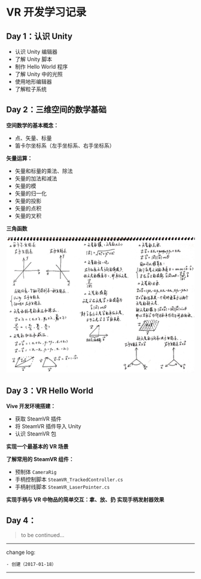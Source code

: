 # VR 开发学习记录

## Day 1：认识 Unity

* 认识 Unity 编辑器
* 了解 Unity 脚本
* 制作 Hello World 程序
* 了解 Unity 中的光照
* 使用地形编辑器
* 了解粒子系统

## Day 2：三维空间的数学基础

**空间数学的基本概念：**

* 点、矢量、标量
* 笛卡尔坐标系（左手坐标系、右手坐标系）

**矢量运算：**

* 矢量和标量的乘法、除法
* 矢量的加法和减法
* 矢量的模
* 矢量的归一化
* 矢量的投影
* 矢量的点积
* 矢量的叉积

**三角函数**

![](media/14847984271184.jpg)

## Day 3：VR Hello World

**Vive 开发环境搭建：**

* 获取 SteamVR 插件
* 将 SteamVR 插件导入 Unity
* 认识 SteamVR 包

**实现一个最基本的 VR 场景**

**了解常用的 SteamVR 组件：**

* 预制体 `CameraRig`
* 手柄控制脚本 `SteamVR_TrackedController.cs`
* 手柄射线脚本 `SteamVR_LaserPointer.cs`

**实现手柄与 VR 中物品的简单交互：拿、放、扔**
**实现手柄发射器效果**

## Day 4：

> to be continued...

---

change log: 

	- 创建（2017-01-18）

---


